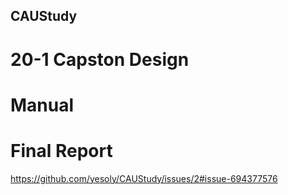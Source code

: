 ## CAUStudy
# 20-1 Capston Design  
# Manual
# Final Report
https://github.com/yesoly/CAUStudy/issues/2#issue-694377576
